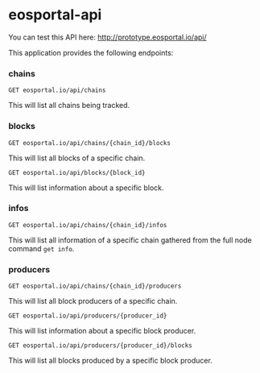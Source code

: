 # eosportal-api

You can test this API here: http://prototype.eosportal.io/api/

This application provides the following endpoints:

### chains
`GET eosportal.io/api/chains`

This will list all chains being tracked.

### blocks
`GET eosportal.io/api/chains/{chain_id}/blocks`

This will list all blocks of a specific chain.

`GET eosportal.io/api/blocks/{block_id}`

This will list information about a specific block.

### infos
`GET eosportal.io/api/chains/{chain_id}/infos`

This will list all information of a specific chain gathered from the full node command `get info`.

### producers
`GET eosportal.io/api/chains/{chain_id}/producers`

This will list all block producers of a specific chain.

`GET eosportal.io/api/producers/{producer_id}`

This will list information about a specific block producer.

`GET eosportal.io/api/producers/{producer_id}/blocks`

This will list all blocks produced by a specific block producer.

